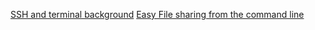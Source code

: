 [SSH and terminal background](https://www.drinchev.com/blog/ssh-and-terminal-background/)
[Easy File sharing from the command line](https://transfer.sh/)
